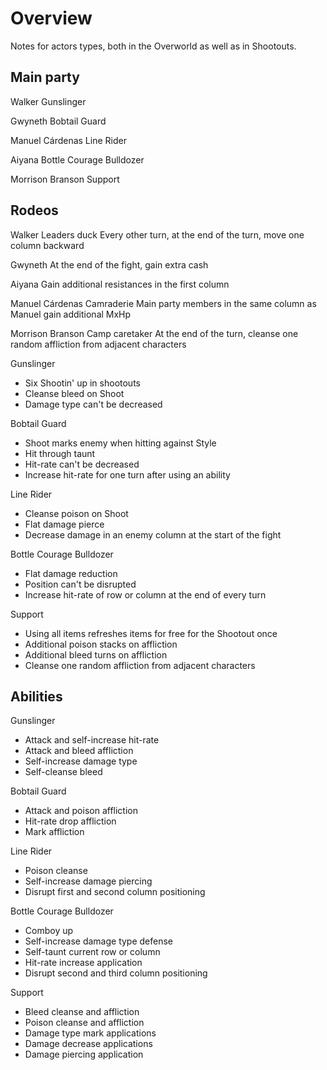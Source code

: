 # Overview

Notes for actors types, both in the Overworld as well as in Shootouts.

## Main party

Walker
Gunslinger

Gwyneth
Bobtail Guard

Manuel Cárdenas
Line Rider

Aiyana
Bottle Courage Bulldozer

Morrison Branson
Support

## Rodeos

Walker
Leaders duck
Every other turn, at the end of the turn, move one column backward

Gwyneth
At the end of the fight, gain extra cash

Aiyana
Gain additional resistances in the first column

Manuel Cárdenas
Camraderie
Main party members in the same column as Manuel gain additional MxHp

Morrison Branson
Camp caretaker
At the end of the turn, cleanse one random affliction from adjacent characters

Gunslinger
- Six Shootin' up in shootouts
- Cleanse bleed on Shoot
- Damage type can't be decreased

Bobtail Guard
- Shoot marks enemy when hitting against Style
- Hit through taunt
- Hit-rate can't be decreased
- Increase hit-rate for one turn after using an ability

Line Rider
- Cleanse poison on Shoot
- Flat damage pierce
- Decrease damage in an enemy column at the start of the fight

Bottle Courage Bulldozer
- Flat damage reduction
- Position can't be disrupted
- Increase hit-rate of row or column at the end of every turn

Support
- Using all items refreshes items for free for the Shootout once
- Additional poison stacks on affliction
- Additional bleed turns on affliction
- Cleanse one random affliction from adjacent characters

## Abilities

Gunslinger
- Attack and self-increase hit-rate
- Attack and bleed affliction
- Self-increase damage type
- Self-cleanse bleed

Bobtail Guard
- Attack and poison affliction
- Hit-rate drop affliction
- Mark affliction

Line Rider
- Poison cleanse
- Self-increase damage piercing
- Disrupt first and second column positioning

Bottle Courage Bulldozer
- Comboy up
- Self-increase damage type defense
- Self-taunt current row or column
- Hit-rate increase application
- Disrupt second and third column positioning

Support
- Bleed cleanse and affliction
- Poison cleanse and affliction
- Damage type mark applications
- Damage decrease applications
- Damage piercing application
